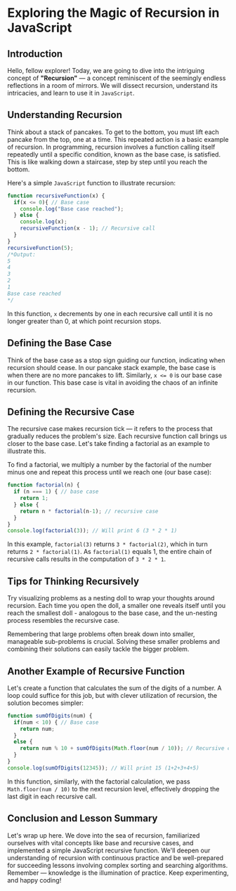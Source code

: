 # Exploring the Magic of Recursion in JavaScript

## Introduction
Hello, fellow explorer! Today, we are going to dive into the intriguing concept of **"Recursion"** — a concept reminiscent of the seemingly endless reflections in a room of mirrors. We will dissect recursion, understand its intricacies, and learn to use it in `JavaScript`.

## Understanding Recursion
Think about a stack of pancakes. To get to the bottom, you must lift each pancake from the top, one at a time. This repeated action is a basic example of recursion. In programming, recursion involves a function calling itself repeatedly until a specific condition, known as the base case, is satisfied. This is like walking down a staircase, step by step until you reach the bottom.

Here's a simple `JavaScript` function to illustrate recursion:

```JavaScript
function recursiveFunction(x) {
  if(x <= 0){ // Base case
    console.log("Base case reached");
  } else {
    console.log(x);
    recursiveFunction(x - 1); // Recursive call
  }
}
recursiveFunction(5);
/*Output:
5
4
3
2
1
Base case reached
*/
```

In this function, `x` decrements by one in each recursive call until it is no longer greater than 0, at which point recursion stops.

## Defining the Base Case
Think of the base case as a stop sign guiding our function, indicating when recursion should cease. In our pancake stack example, the base case is when there are no more pancakes to lift. Similarly, `x <= 0` is our base case in our function. This base case is vital in avoiding the chaos of an infinite recursion.

## Defining the Recursive Case
The recursive case makes recursion tick — it refers to the process that gradually reduces the problem's size. Each recursive function call brings us closer to the base case. Let's take finding a factorial as an example to illustrate this.

To find a factorial, we multiply a number by the factorial of the number minus one and repeat this process until we reach one (our base case):

```JavaScript
function factorial(n) {
  if (n === 1) { // base case
    return 1;
  } else {
    return n * factorial(n-1); // recursive case
  }
}
console.log(factorial(3)); // Will print 6 (3 * 2 * 1)
```

In this example, `factorial(3)` returns `3 * factorial(2)`, which in turn returns `2 * factorial(1)`. As `factorial(1)` equals 1, the entire chain of recursive calls results in the computation of `3 * 2 * 1`.

## Tips for Thinking Recursively
Try visualizing problems as a nesting doll to wrap your thoughts around recursion. Each time you open the doll, a smaller one reveals itself until you reach the smallest doll - analogous to the base case, and the un-nesting process resembles the recursive case.

Remembering that large problems often break down into smaller, manageable sub-problems is crucial. Solving these smaller problems and combining their solutions can easily tackle the bigger problem.

## Another Example of Recursive Function
Let's create a function that calculates the sum of the digits of a number. A loop could suffice for this job, but with clever utilization of recursion, the solution becomes simpler:

```JavaScript
function sumOfDigits(num) {
  if(num < 10) { // Base case
    return num;
  }
  else {
    return num % 10 + sumOfDigits(Math.floor(num / 10)); // Recursive case
  }
}
console.log(sumOfDigits(12345)); // Will print 15 (1+2+3+4+5)
```

In this function, similarly, with the factorial calculation, we pass `Math.floor(num / 10)` to the next recursion level, effectively dropping the last digit in each recursive call.

## Conclusion and Lesson Summary
Let's wrap up here. We dove into the sea of recursion, familiarized ourselves with vital concepts like base and recursive cases, and implemented a simple JavaScript recursive function. We'll deepen our understanding of recursion with continuous practice and be well-prepared for succeeding lessons involving complex sorting and searching algorithms. Remember — knowledge is the illumination of practice. Keep experimenting, and happy coding!
